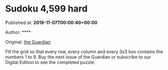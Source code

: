 
# Sudoku 4,599 hard

Published at: **2019-11-07T00:00:40+00:00**

Author: ****

Original: [the Guardian](https://www.theguardian.com/lifeandstyle/2019/nov/07/sudoku-4599-hard)

Fill the grid so that every row, every column and every 3x3 box contains the numbers 1 to 9.
Buy the next issue of the Guardian or subscribe to our Digital Edition to see the completed puzzle.
